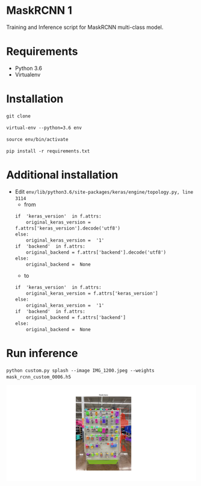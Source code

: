 # MaskRCNN 1
Training and Inference script for MaskRCNN multi-class model.

# Requirements
- Python 3.6
- Virtualenv
# Installation
`git clone `

`virtual-env --python=3.6 env`

`source env/bin/activate`

`pip install -r requirements.txt`

# Additional installation
- Edit `env/lib/python3.6/site-packages/keras/engine/topology.py, line 3114` 
	- from
	```
	if  'keras_version'  in f.attrs:
		original_keras_version = f.attrs['keras_version'].decode('utf8')
	else:
		original_keras_version =  '1'
	if  'backend'  in f.attrs:
		original_backend = f.attrs['backend'].decode('utf8')
	else:
		original_backend =  None
	```
	- to
	```
	if  'keras_version'  in f.attrs:
		original_keras_version = f.attrs['keras_version']
	else:
		original_keras_version =  '1'
	if  'backend'  in f.attrs:
		original_backend = f.attrs['backend']
	else:
		original_backend =  None
	```
# Run inference
`python custom.py splash --image IMG_1200.jpeg --weights mask_rcnn_custom_0006.h5`

![image](Figure_1.png)
